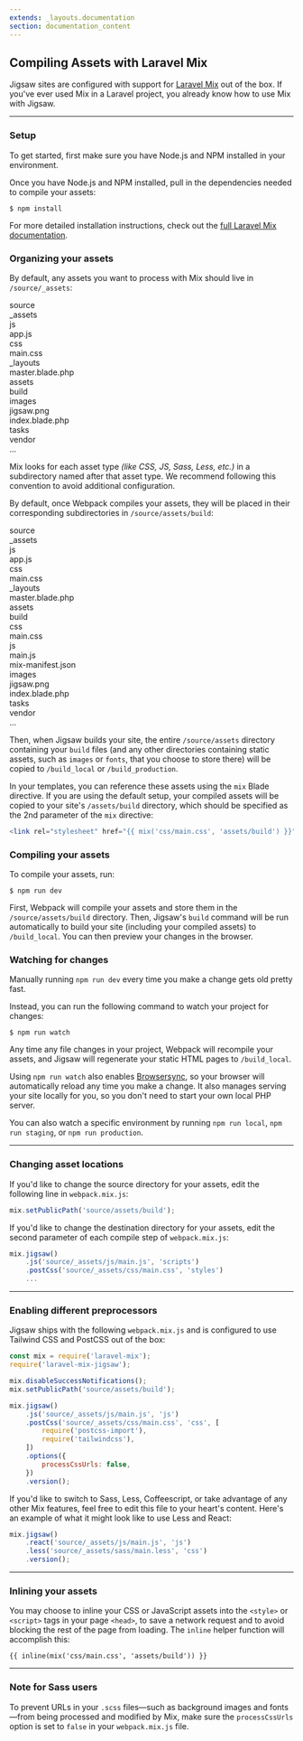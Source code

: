 ```yaml
---
extends: _layouts.documentation
section: documentation_content
---
```


## Compiling Assets with Laravel Mix

Jigsaw sites are configured with support for [Laravel Mix](https://laravel.com/docs/7.x/mix) out of the box. If you've ever used Mix in a Laravel project, you already know how to use Mix with Jigsaw.

---

### Setup

To get started, first make sure you have Node.js and NPM installed in your environment.

Once you have Node.js and NPM installed, pull in the dependencies needed to compile your assets:

```
$ npm install
```

For more detailed installation instructions, check out the [full Laravel Mix documentation](https://laravel.com/docs/7.x/mix).

### Organizing your assets

By default, any assets you want to process with Mix should live in `/source/_assets`:

<div class="files">
    <div class="folder folder--open">source
        <div class="folder folder--open focus">_assets
            <div class="folder folder--open">js
                <div class="file">app.js</div>
            </div>
            <div class="folder folder--open">css
                <div class="file">main.css</div>
            </div>
        </div>
        <div class="folder folder--open">_layouts
            <div class="file">master.blade.php</div>
        </div>
        <div class="folder folder--open">assets
            <div class="folder">build</div>
            <div class="folder folder--open">images
                <div class="file">jigsaw.png</div>
            </div>
        </div>
        <div class="file">index.blade.php</div>
    </div>
    <div class="folder">tasks</div>
    <div class="folder">vendor</div>
    <div class="ellipsis">...</div>
</div>

Mix looks for each asset type _(like CSS, JS, Sass, Less, etc.)_ in a subdirectory named after that asset type. We recommend following this convention to avoid additional configuration.

By default, once Webpack compiles your assets, they will be placed in their corresponding subdirectories in `/source/assets/build`:

<div class="files">
    <div class="folder folder--open">source
        <div class="folder folder--open">_assets
            <div class="folder folder--open">js
                <div class="file">app.js</div>
            </div>
            <div class="folder folder--open">css
                <div class="file">main.css</div>
            </div>
        </div>
        <div class="folder folder--open">_layouts
            <div class="file">master.blade.php</div>
        </div>
        <div class="folder folder--open focus">assets
            <div class="folder folder--open">build
                <div class="folder folder--open">css
                    <div class="file">main.css</div>
                </div>
                <div class="folder folder--open">js
                    <div class="file">main.js</div>
                </div>
                <div class="file">mix-manifest.json</div>
            </div>
            <div class="folder folder--open">images
                <div class="file">jigsaw.png</div>
            </div>
        </div>
        <div class="file">index.blade.php</div>
    </div>
    <div class="folder">tasks</div>
    <div class="folder">vendor</div>
    <div class="ellipsis">...</div>
</div>

Then, when Jigsaw builds your site, the entire `/source/assets` directory containing your `build` files (and any other directories containing static assets, such as `images` or `fonts`, that you choose to store there) will be copied to `/build_local` or `/build_production`.

In your templates, you can reference these assets using the `mix` Blade directive. If you are using the default setup, your compiled assets will be copied to your site's `/assets/build` directory, which should be specified as the 2nd parameter of the `mix` directive:

```php
<link rel="stylesheet" href="{{ mix('css/main.css', 'assets/build') }}">
```

### Compiling your assets

To compile your assets, run:

```
$ npm run dev
```

First, Webpack will compile your assets and store them in the `/source/assets/build` directory. Then, Jigsaw's `build` command will be run automatically to build your site (including your compiled assets) to `/build_local`. You can then preview your changes in the browser.

### Watching for changes

Manually running `npm run dev` every time you make a change gets old pretty fast.

Instead, you can run the following command to watch your project for changes:

```
$ npm run watch
```

Any time any file changes in your project, Webpack will recompile your assets, and Jigsaw will regenerate your static HTML pages to `/build_local`.

Using `npm run watch` also enables [Browsersync](https://www.browsersync.io/), so your browser will automatically reload any time you make a change. It also manages serving your site locally for you, so you don't need to start your own local PHP server.

You can also watch a specific environment by running `npm run local`, `npm run staging`, or `npm run production`.

---

### Changing asset locations

If you'd like to change the source directory for your assets, edit the following line in `webpack.mix.js`:

```js
mix.setPublicPath('source/assets/build');
```

If you'd like to change the destination directory for your assets, edit the second parameter of each compile step of `webpack.mix.js`:

```js
mix.jigsaw()
    .js('source/_assets/js/main.js', 'scripts')
    .postCss('source/_assets/css/main.css', 'styles')
    ...
```

---

### Enabling different preprocessors

Jigsaw ships with the following `webpack.mix.js` and is configured to use Tailwind CSS and PostCSS out of the box:

```js
const mix = require('laravel-mix');
require('laravel-mix-jigsaw');

mix.disableSuccessNotifications();
mix.setPublicPath('source/assets/build');

mix.jigsaw()
    .js('source/_assets/js/main.js', 'js')
    .postCss('source/_assets/css/main.css', 'css', [
        require('postcss-import'),
        require('tailwindcss'),
    ])
    .options({
        processCssUrls: false,
    })
    .version();
```

If you'd like to switch to Sass, Less, Coffeescript, or take advantage of any other Mix features, feel free to edit this file to your heart's content. Here's an example of what it might look like to use Less and React:

```js
mix.jigsaw()
    .react('source/_assets/js/main.js', 'js')
    .less('source/_assets/sass/main.less', 'css')
    .version();
```

---

### Inlining your assets

You may choose to inline your CSS or JavaScript assets into the `<style>` or `<script>` tags in your page `<head>`, to save a network request and to avoid blocking the rest of the page from loading. The `inline` helper function will accomplish this:

```
{{ inline(mix('css/main.css', 'assets/build')) }}
```

---

### Note for Sass users

To prevent URLs in your `.scss` files—such as background images and fonts—from being processed and modified by Mix, make sure the `processCssUrls` option is set to `false` in your `webpack.mix.js` file.

